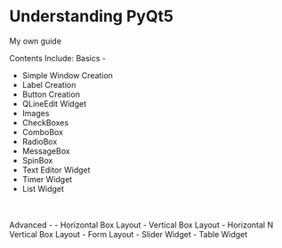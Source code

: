 # Understanding PyQt5
<span>My own guide</span>

Contents Include:
Basics -
- Simple Window Creation
- Label Creation
- Button Creation
- QLineEdit Widget
- Images
- CheckBoxes
- ComboBox
- RadioBox
- MessageBox
- SpinBox
- Text Editor Widget
- Timer Widget
- List Widget
<br>
<br>
Advanced -
- Horizontal Box Layout
- Vertical Box Layout
- Horizontal N Vertical Box Layout
- Form Layout
- Slider Widget
- Table Widget